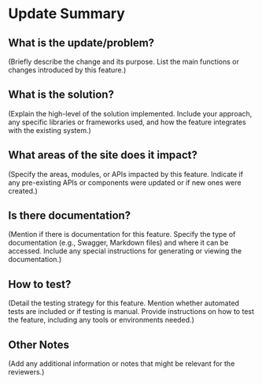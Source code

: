 # **Update Summary**

## What is the update/problem?

(Briefly describe the change and its purpose. List the main functions or changes introduced by this feature.)

## What is the solution?

(Explain the high-level of the solution implemented. Include your approach, any specific libraries or frameworks used, and how the feature integrates with the existing system.)

## What areas of the site does it impact?

(Specify the areas, modules, or APIs impacted by this feature. Indicate if any pre-existing APIs or components were updated or if new ones were created.)

## Is there documentation?

(Mention if there is documentation for this feature. Specify the type of documentation (e.g., Swagger, Markdown files) and where it can be accessed. Include any special instructions for generating or viewing the documentation.)

## How to test?

(Detail the testing strategy for this feature. Mention whether automated tests are included or if testing is manual. Provide instructions on how to test the feature, including any tools or environments needed.)

## Other Notes

(Add any additional information or notes that might be relevant for the reviewers.)
